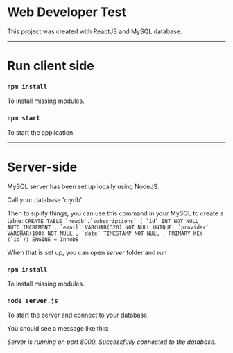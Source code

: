 # Web Developer Test


This project was created with ReactJS and MySQL database.

---

# Run client side

### `npm install`

To install missing modules.

### `npm start`

To start the application.

---

# Server-side

MySQL server has been set up locally using NodeJS.

Call your database 'mydb'.

Then to siplify things, you can use this command in your MySQL to create a table:
``CREATE TABLE `newdb`.`subscriptions` ( `id` INT NOT NULL AUTO_INCREMENT , `email` VARCHAR(320) NOT NULL UNIQUE, `provider` VARCHAR(100) NOT NULL , `date` TIMESTAMP NOT NULL , PRIMARY KEY (`id`)) ENGINE = InnoDB``

When that is set up, you can open *server* folder and run

### `npm install`

To install missing modules.

### `node server.js`

To start the server and connect to your database.

You should see a message like this: 

*Server is running on port 8000.
Successfully connected to the database.*


